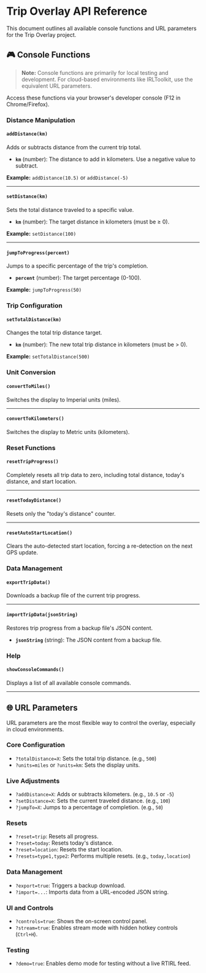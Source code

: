# Trip Overlay API Reference

This document outlines all available console functions and URL parameters for the Trip Overlay project.

## 🎮 Console Functions

> **Note:** Console functions are primarily for local testing and development. For cloud-based environments like IRLToolkit, use the equivalent URL parameters.

Access these functions via your browser's developer console (F12 in Chrome/Firefox).

### Distance Manipulation

#### `addDistance(km)`

Adds or subtracts distance from the current trip total.

-   **`km`** (number): The distance to add in kilometers. Use a negative value to subtract.

**Example:** `addDistance(10.5)` or `addDistance(-5)`

---

#### `setDistance(km)`

Sets the total distance traveled to a specific value.

-   **`km`** (number): The target distance in kilometers (must be ≥ 0).

**Example:** `setDistance(100)`

---

#### `jumpToProgress(percent)`

Jumps to a specific percentage of the trip's completion.

-   **`percent`** (number): The target percentage (0-100).

**Example:** `jumpToProgress(50)`

### Trip Configuration

#### `setTotalDistance(km)`

Changes the total trip distance target.

-   **`km`** (number): The new total trip distance in kilometers (must be > 0).

**Example:** `setTotalDistance(500)`

### Unit Conversion

#### `convertToMiles()`

Switches the display to Imperial units (miles).

---

#### `convertToKilometers()`

Switches the display to Metric units (kilometers).

### Reset Functions

#### `resetTripProgress()`

Completely resets all trip data to zero, including total distance, today's distance, and start location.

---

#### `resetTodayDistance()`

Resets only the "today's distance" counter.

---

#### `resetAutoStartLocation()`

Clears the auto-detected start location, forcing a re-detection on the next GPS update.

### Data Management

#### `exportTripData()`

Downloads a backup file of the current trip progress.

---

#### `importTripData(jsonString)`

Restores trip progress from a backup file's JSON content.

-   **`jsonString`** (string): The JSON content from a backup file.

### Help

#### `showConsoleCommands()`

Displays a list of all available console commands.

---

## 🌐 URL Parameters

URL parameters are the most flexible way to control the overlay, especially in cloud environments.

### Core Configuration

-   `?totalDistance=X`: Sets the total trip distance. (e.g., `500`)
-   `?units=miles` or `?units=km`: Sets the display units.

### Live Adjustments

-   `?addDistance=X`: Adds or subtracts kilometers. (e.g., `10.5` or `-5`)
-   `?setDistance=X`: Sets the current traveled distance. (e.g., `100`)
-   `?jumpTo=X`: Jumps to a percentage of completion. (e.g., `50`)

### Resets

-   `?reset=trip`: Resets all progress.
-   `?reset=today`: Resets today's distance.
-   `?reset=location`: Resets the start location.
-   `?resets=type1,type2`: Performs multiple resets. (e.g., `today,location`)

### Data Management

-   `?export=true`: Triggers a backup download.
-   `?import=...`: Imports data from a URL-encoded JSON string.

### UI and Controls

-   `?controls=true`: Shows the on-screen control panel.
-   `?stream=true`: Enables stream mode with hidden hotkey controls (`Ctrl+H`).

### Testing

-   `?demo=true`: Enables demo mode for testing without a live RTIRL feed.